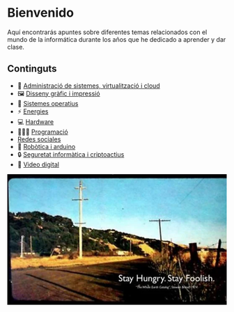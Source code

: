 # Bienvenido

Aquí encontrarás apuntes sobre diferentes temas relacionados con el mundo de la informática durante los años que he dedicado a aprender y dar clase.

## Continguts

- 📡 [Administració de sistemes, virtualització i cloud](administracio.md)
- 🖼️ [Disseny gràfic i impressió](diseño-grafico.md)
- 💾 [Sistemes operatius](sistemas-operativos.md)
- ⚡ [Energies](energias.md)
- 💻 [Hardware](hardware/index.md)
- 👩🏻‍💻 [Programació](programacion.md)
- [Redes sociales](rrss/)
- 🤖 [Robòtica i arduino](robotica.md)
- 🔒 [Seguretat informàtica i criptoactius](seguridad/index.md)
- 🎥 [Video digital](video/)

![imagen](img/2022-11-25-17-49-34.png)
